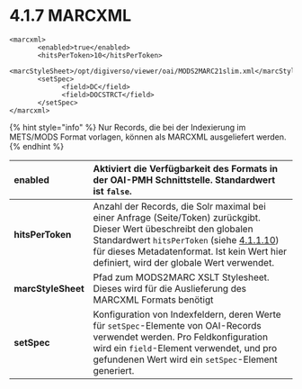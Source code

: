 # 4.1.7 MARCXML

```markup
<marcxml>
       <enabled>true</enabled>
       <hitsPerToken>10</hitsPerToken>
       <marcStyleSheet>/opt/digiverso/viewer/oai/MODS2MARC21slim.xml</marcStyleSheet>
       <setSpec>
             <field>DC</field>
             <field>DOCSTRCT</field>
       </setSpec>
</marcxml>
```

{% hint style="info" %}
Nur Records, die bei der Indexierung im METS/MODS Format vorlagen, können als MARCXML ausgeliefert werden.
{% endhint %}

| **enabled**  | Aktiviert die Verfügbarkeit des Formats in der OAI-PMH Schnittstelle. Standardwert ist `false`. |
| :--- | :--- |
| **hitsPerToken**  | Anzahl der Records, die Solr maximal bei einer Anfrage \(Seite/Token\) zurückgibt. Dieser Wert übeschreibt den globalen Standardwert `hitsPerToken` \(siehe [4.1.1.10](4.1.1-hauptkonfiguration.md#H4.1.10.Parameter:hitsPerToken)\) für dieses Metadatenformat. Ist kein Wert hier definiert, wird der globale Wert verwendet. |
| **marcStyleSheet**  | Pfad zum MODS2MARC XSLT Stylesheet. Dieses wird für die Auslieferung des MARCXML Formats benötigt |
| **setSpec**  | Konfiguration von Indexfeldern, deren Werte für `setSpec`-Elemente von OAI-Records verwendet werden. Pro Feldkonfiguration wird ein `field`-Element verwendet, und pro gefundenen Wert wird ein `setSpec`-Element generiert. |

